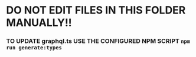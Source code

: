 # DO NOT EDIT FILES IN THIS FOLDER MANUALLY!!

### TO UPDATE graphql.ts USE THE CONFIGURED NPM SCRIPT `npm run generate:types`
